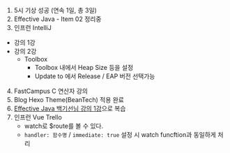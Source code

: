 1. 5시 기상 성공 (연속 1일, 총 3일)
2. Effective Java - Item 02 정리중
3. 인프런 IntelliJ
  - 강의 1강
  - 강의 2강
     - Toolbox
        - Toolbox 내에서 Heap Size 등을 설정
        - Update to 에서 Release / EAP 버전 선택가능

4. FastCampus C 연산자 강의
5. Blog Hexo Theme(BeanTech) 적용 완료
6. [Effective Java 백기선님 강의 1강](https://www.youtube.com/watch?v=X7RXP6EI-5E)으로 복습
7. 인프런 Vue Trello
   - watch로 $route를 볼 수 있다.
   - `handler: 함수명` / `immediate: true` 설정 시 watch funcftion과 동일하게 처리 
